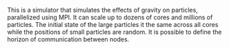 This is a simulator that simulates the effects of gravity on particles, parallelized using MPI. It can scale up to dozens of cores and millions of particles. The initial state of the large particles it the same across all cores while the positions of small particles are random. It is possible to define the horizon of communication between nodes.  
